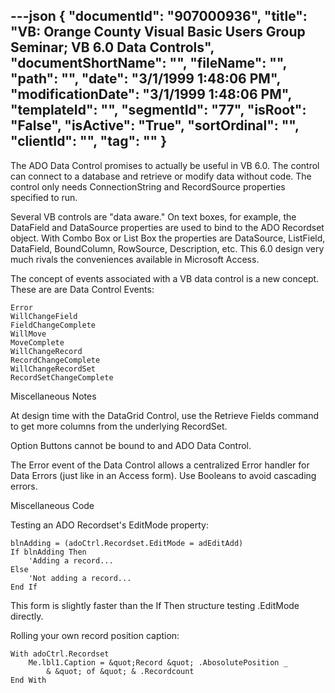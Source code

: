 ---json
{
  "documentId": "907000936",
  "title": "VB: Orange County Visual Basic Users Group Seminar; VB 6.0 Data Controls",
  "documentShortName": "",
  "fileName": "",
  "path": "",
  "date": "3/1/1999 1:48:06 PM",
  "modificationDate": "3/1/1999 1:48:06 PM",
  "templateId": "",
  "segmentId": "77",
  "isRoot": "False",
  "isActive": "True",
  "sortOrdinal": "",
  "clientId": "",
  "tag": ""
}
---

The ADO Data Control promises to actually be useful in VB 6.0. The control can connect to a database and retrieve or modify data without code. The control only needs ConnectionString and RecordSource properties specified to run.

Several VB controls are &quot;data aware.&quot; On text boxes, for example, the DataField and DataSource properties are used to bind to the ADO Recordset object. With Combo Box or List Box the properties are DataSource, ListField, DataField, BoundColumn, RowSource, Description, etc. This 6.0 design very much rivals the conveniences available in Microsoft Access.

The concept of events associated with a VB data control is a new concept. These are are Data Control Events:

    Error
    WillChangeField
    FieldChangeComplete
    WillMove
    MoveComplete
    WillChangeRecord
    RecordChangeComplete
    WillChangeRecordSet
    RecordSetChangeComplete


Miscellaneous Notes

At design time with the DataGrid Control, use the Retrieve Fields command to get more columns from the underlying RecordSet.

Option Buttons cannot be bound to and ADO Data Control.

The Error event of the Data Control allows a centralized Error handler for Data Errors (just like in an Access form). Use Booleans to avoid cascading errors.


Miscellaneous Code

Testing an ADO Recordset's EditMode property:

    blnAdding = (adoCtrl.Recordset.EditMode = adEditAdd)
    If blnAdding Then
        'Adding a record...
    Else
        'Not adding a record...
    End If

This form is slightly faster than the If Then structure testing .EditMode directly.

Rolling your own record position caption:

    With adoCtrl.Recordset
        Me.lbl1.Caption = &quot;Record &quot; .AbosolutePosition _
            & &quot; of &quot; & .Recordcount
    End With
